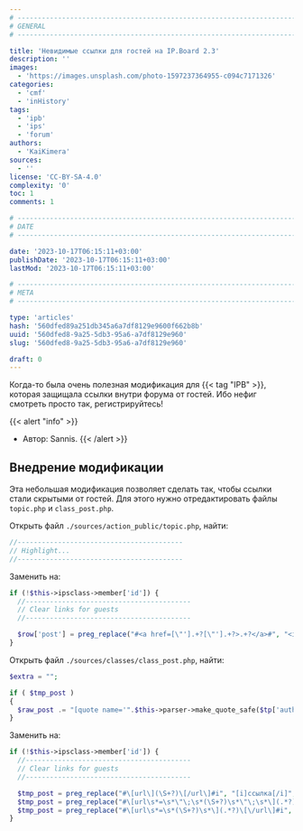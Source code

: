 ```yaml
---
# -------------------------------------------------------------------------------------------------------------------- #
# GENERAL
# -------------------------------------------------------------------------------------------------------------------- #

title: 'Невидимые ссылки для гостей на IP.Board 2.3'
description: ''
images:
  - 'https://images.unsplash.com/photo-1597237364955-c094c7171326'
categories:
  - 'cmf'
  - 'inHistory'
tags:
  - 'ipb'
  - 'ips'
  - 'forum'
authors:
  - 'KaiKimera'
sources:
  - ''
license: 'CC-BY-SA-4.0'
complexity: '0'
toc: 1
comments: 1

# -------------------------------------------------------------------------------------------------------------------- #
# DATE
# -------------------------------------------------------------------------------------------------------------------- #

date: '2023-10-17T06:15:11+03:00'
publishDate: '2023-10-17T06:15:11+03:00'
lastMod: '2023-10-17T06:15:11+03:00'

# -------------------------------------------------------------------------------------------------------------------- #
# META
# -------------------------------------------------------------------------------------------------------------------- #

type: 'articles'
hash: '560dfed89a251db345a6a7df8129e9600f662b8b'
uuid: '560dfed8-9a25-5db3-95a6-a7df8129e960'
slug: '560dfed8-9a25-5db3-95a6-a7df8129e960'

draft: 0
---
```


Когда-то была очень полезная модификация для {{< tag "IPB" >}}, которая защищала ссылки внутри форума от гостей. Ибо нефиг смотреть просто так, регистрируйтесь!

<!--more-->

{{< alert "info" >}}
- Автор: Sannis.
{{< /alert >}}

## Внедрение модификации

Эта небольшая модификация позволяет сделать так, чтобы ссылки стали скрытыми от гостей. Для этого нужно отредактировать файлы `topic.php` и `class_post.php`.

Открыть файл `./sources/action_public/topic.php`, найти:

```php
//-----------------------------------------
// Highlight...
//-----------------------------------------
```


Заменить на:

```php
if (!$this->ipsclass->member['id']) {
  //-----------------------------------------
  // Clear links for guests
  //-----------------------------------------

  $row['post'] = preg_replace("#<a href=[\"'].+?[\"'].+?>.+?</a>#", "<i>ссылка</i>", $row['post']);
}
```

Открыть файл `./sources/classes/class_post.php`, найти:

```php
$extra = "";

if ( $tmp_post )
{
  $raw_post .= "[quote name='".$this->parser->make_quote_safe($tp['author_name'])."' date='".$this->parser->make_quote_safe($this->ipsclass->get_date( $tp['post_date'], 'LONG', 1 ))."' post='".$tp['pid']."']\n$tmp_post\n".$extra.'[/quote]'."\n\n\n";
}
```


Заменить на:

```php
if (!$this->ipsclass->member['id']) {
  //-----------------------------------------
  // Clear links for guests
  //-----------------------------------------

  $tmp_post = preg_replace("#\[url\](\S+?)\[/url\]#i", "[i]ссылка[/i]", $tmp_post);
  $tmp_post = preg_replace("#\[url\s*=\s*\"\;\s*(\S+?)\s*\"\;\s*\](.*?)\[\/url\]#i", "\\2", $tmp_post);
  $tmp_post = preg_replace("#\[url\s*=\s*(\S+?)\s*\](.*?)\[\/url\]#i", "\\2", $tmp_post);
}
```
